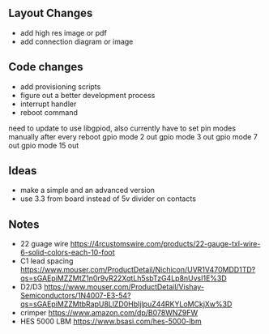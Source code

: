 ## Layout Changes

  * add high res image or pdf
  * add connection diagram or image

## Code changes

  * add provisioning scripts
  * figure out a better development process
  * interrupt handler
  * reboot command

need to update to use libgpiod, also currently have to set pin modes manually after every reboot
gpio mode 2 out
gpio mode 3 out
gpio mode 7 out
gpio mode 15 out

## Ideas

  * make a simple and an advanced version
  * use 3.3 from board instead of 5v divider on contacts

## Notes

  * 22 guage wire https://4rcustomswire.com/products/22-gauge-txl-wire-6-solid-colors-each-10-foot
  * C1 lead spacing https://www.mouser.com/ProductDetail/Nichicon/UVR1V470MDD1TD?qs=sGAEpiMZZMtZ1n0r9vR22XqtLh5sbTzG4Lp8nUvsI1E%3D
  * D2/D3 https://www.mouser.com/ProductDetail/Vishay-Semiconductors/1N4007-E3-54?qs=sGAEpiMZZMtbRapU8LlZD0HbIjlpuZ44RKYLoMCkjXw%3D
  * crimper https://www.amazon.com/dp/B078WNZ9FW
  * HES 5000 LBM https://www.bsasi.com/hes-5000-lbm